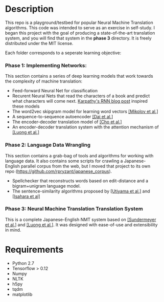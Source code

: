 # Description

This repo is a playground/testbed for popular Neural Machine Translation algorithms. This code was intended to serve as an exercise in self-study. I began this project with the goal of producing a state-of-the-art translation system, and you will find that system in the **phase 3** directory. It is freely distributed under the MIT license.

Each folder corresponds to a seperate learning objective:

### Phase 1: Implementing Networks:
This section contains a series of deep learning models that work towards the complexity of machine translation: 
  * Feed-forward Neural Net for classification
  * Recurent Neural Nets that read the characters of a book and predict what characters will come next. [Karpathy's RNN blog post](http://karpathy.github.io/2015/05/21/rnn-effectiveness/) inspired these models
  * The word2vec skipgram model for learning word vectors [[Mikolov et al.]](https://arxiv.org/abs/1301.3781)
  * A sequence-to-sequence autoencoder [[Dai et al.]](https://arxiv.org/abs/1511.01432)
  * The encoder-decoder translation model of [[Cho et al.]](https://arxiv.org/abs/1406.1078)
  * An encoder-decoder translation system with the attention mechanism of [[Luong et al.]](https://arxiv.org/abs/1508.04025)

### Phase 2: Language Data Wrangling 
This section contains a grab-bag of tools and algorithms for working with language data. It also contains some scripts for crawling a Japanese-English parallel corpus from the web, but I moved that project to its own repo (https://github.com/rpryzant/japanese_corpus).
  * Spellchecker that reconstructs words based on edit-distance and a bigram+unigram language model.
  * The sentence-similarity algorithms proposed by [[Utiyama et al.]](http://citeseerx.ist.psu.edu/viewdoc/download?doi=10.1.1.585.1364&rep=rep1&type=pdf) and [[Isahara et al]](http://dl.acm.org/citation.cfm?id=1075106)

### Phase 3: Neural Machine Translation Translation System
This is a complete Japanese-English NMT system based on [[Sundermeyer et al.]](https://pdfs.semanticscholar.org/d29c/f0f457ec2089fd4d776ef9a246de810be689.pdf) and [[Luong et al.]](https://arxiv.org/abs/1508.04025). It was designed with ease-of-use and extensibility in mind.

# Requirements

* Python 2.7
* Tensorflow > 0.12
* Numpy
* NLTK
* h5py
* tqdm
* matplotlib





